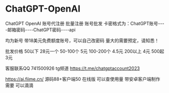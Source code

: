 # ChatGPT-OpenAI
ChatGPT OpenAI 账号代注册 批量注册 账号批发
卡密格式为：ChatGPT账号----邮箱密码----ChatGPT密码----api 

均为新号 带18美元免费额度账号，可以自己改密码
量大的需要预定，请知悉！

批发价格
50以下 28元一个
50-100个  5元
100-200个 4.5元
200以上 4元
500起 3元


客服联系QQ 741500926
tg频道 https://t.me/chatgptaccount2023

https://ai.fiime.cn/
源码88+客户端50
在线版 可以查使用量 带安卓客户端制作
需要 可以滴滴


